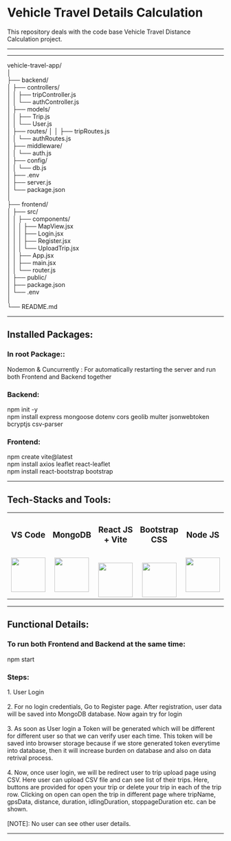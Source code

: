 # Vehicle Travel Details Calculation
This repository deals with the code base Vehicle Travel Distance Calculation project.
<hr>
<hr>

vehicle-travel-app/<br/>
│<br/>
├── backend/<br/>
│   ├── controllers/<br/>
│   │   ├── tripController.js<br/>
│   │   └── authController.js<br/>
│   ├── models/<br/>
│   │   ├── Trip.js<br/>
│   │   └── User.js<br/>
│   ├── routes/
│   │   ├── tripRoutes.js<br/>
│   │   └── authRoutes.js<br/>
│   ├── middleware/<br/>
│   │   └── auth.js<br/>
│   ├── config/<br/>
│   │   └── db.js<br/>
│   ├── .env<br/>
│   ├── server.js<br/>
│   └── package.json<br/>
│<br/>
├── frontend/<br/>
│   ├── src/<br/>
│   │   ├── components/<br/>
│   │   │   ├── MapView.jsx<br/>
│   │   │   ├── Login.jsx<br/>
│   │   │   ├── Register.jsx<br/>
│   │   │   └── UploadTrip.jsx<br/>
│   │   ├── App.jsx<br/>
│   │   ├── main.jsx<br/>
│   │   └── router.js<br/>
│   ├── public/<br/>
│   ├── package.json<br/>
│   └── .env<br/>
│<br/>
└── README.md<br/>


<hr>
<h2>Installed Packages:</h2>
<h3> In root Package:: </h3>
Nodemon & Cuncurrently : For automatically restarting the server and run both Frontend and Backend together
<h3> Backend: </h3>
npm init -y<br/>
npm install express mongoose dotenv cors geolib multer jsonwebtoken bcryptjs csv-parser
<h3> Frontend: </h3>
npm create vite@latest <br/>
npm install axios leaflet react-leaflet<br/>
npm install react-bootstrap bootstrap
<hr>

<h2>Tech-Stacks and Tools:</h2>
<table width = 100%>
<tbody>
<tr align="top">
<td width="20%" align="center">
<h3 dir="auto"><span>VS Code</span><br><br></h3>
<a><img src="https://upload.wikimedia.org/wikipedia/commons/thumb/9/9a/Visual_Studio_Code_1.35_icon.svg/2048px-Visual_Studio_Code_1.35_icon.svg.png" height = "80" width = "80"></a>
</td>
<td width="20%" align="center">
<h3 dir="auto"><span>MongoDB</span><br><br></h3>
<a><img src="https://www.pngall.com/wp-content/uploads/13/Mongodb-Transparent.png" height = "80" width = "80"></a>
</td>
<td width="20%" align="center">
<h3 dir="auto"><span>React JS + Vite</span><br><br></h3>
<a><img src="https://cdn.freebiesupply.com/logos/large/2x/react-1-logo-png-transparent.png" height = "80" width = "80"></a>
</td>
<td width="20%" align="center">
<h3 dir="auto"><span>Bootstrap CSS</span><br><br></h3>
<a><img src="https://upload.wikimedia.org/wikipedia/commons/thumb/6/62/CSS3_logo.svg/800px-CSS3_logo.svg.png" height = "80" width = "80"></a>
</td>
<td width="20%" align="center">
<h3 dir="auto"><span>Node JS</span><br><br></h3>
<a><img src="https://images.credly.com/images/51aeb74b-ec87-4069-93fc-0ea449c8d77f/twitter_thumb_201604_node.png" height = "80" width = "80"></a>
</td>
</tr>
</td>
</tr>
</tbody>
</table>

<hr>
<h2>Functional Details:</h2>
<h3> To run both Frontend and Backend at the same time: </h3>
npm start<br/>

<h3> Steps: </h3>
1. User Login <br/>
<br/>
2. For no login credentials, Go to Register page. After registration, user data will be saved into MongoDB database. Now again try for login<br/>
<br/>
3. As soon as User login a Token will be generated which will be different for different user so that we can verify user each time. This token will be saved into browser storage because if we store generated token everytime into database, then it will increase burden on database and also on data retrival process.<br/>
<br/>
4. Now, once user login, we will be redirect user to trip upload page using CSV. Here user can upload CSV file and can see list of their trips. Here, buttons are provided for open your trip or delete your trip in each of the trip row. Clicking on open can open the trip in different page where tripName, gpsData, distance, duration, idlingDuration, stoppageDuration etc. can be shown.<br/>
<br/>
[NOTE]: No user can see other user details.<br/>
<hr>


